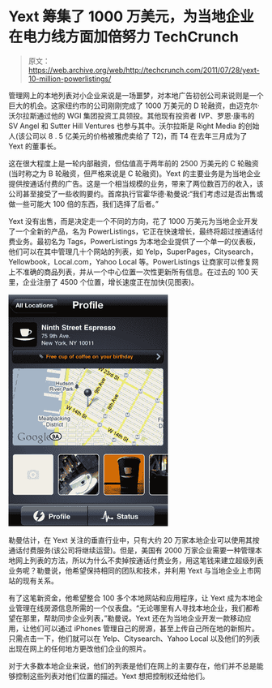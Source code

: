 # Yext 筹集了 1000 万美元，为当地企业在电力线方面加倍努力 TechCrunch

> 原文：<https://web.archive.org/web/http://techcrunch.com/2011/07/28/yext-10-million-powerlistings/>

管理网上的本地列表对小企业来说是一场噩梦，对本地广告初创公司来说则是一个巨大的机会。这家纽约市的公司刚刚完成了 1000 万美元的 D 轮融资，由迈克尔·沃尔拉斯通过他的 WGI 集团投资工具领投。其他现有投资者 IVP、罗恩·康韦的 SV Angel 和 Sutter Hill Ventures 也参与其中。沃尔拉斯是 Right Media 的创始人(该公司以 8 . 5 亿美元的价格被雅虎卖给了 T2)，而 T4 在去年三月成为了 Yext 的董事长。

这在很大程度上是一轮内部融资，但估值高于两年前的 2500 万美元的 C 轮融资(当时称之为 B 轮融资，但严格来说是 C 轮融资)。Yext 的主要业务是为当地企业提供按通话付费的广告。这是一个相当规模的业务，带来了两位数百万的收入，该公司甚至接受了一些收购要约。首席执行官霍华德·勒曼说:“我们考虑过是否出售或做一些可能大 100 倍的东西，我们选择了后者。”

Yext 没有出售，而是决定走一个不同的方向，花了 1000 万美元为当地企业开发了一个全新的产品，名为 PowerListings，它正在快速增长，最终将超过按通话付费业务。最初名为 Tags，PowerListings 为本地企业提供了一个单一的仪表板，他们可以在其中管理几十个网站的列表，如 Yelp，SuperPages，Citysearch，Yellowbook，Local.com，Yahoo Local 等。PowerListings 让商家可以修复网上不准确的商品列表，并从一个中心位置一次性更新所有信息。在过去的 100 天里，企业注册了 4500 个位置，增长速度正在加快(见图表)。

![](img/0a84373d6406fde82aaf2fcbbd24bb64.png)

勒曼估计，在 Yext 关注的垂直行业中，只有大约 20 万家本地企业可以使用其按通话付费服务(该公司将继续运营)。但是，美国有 2000 万家企业需要一种管理本地网上列表的方法，所以为什么不卖掉按通话付费业务，用这笔钱来建立超级列表业务呢？勒曼说，他希望保持相同的团队和技术，并利用 Yext 与当地企业上市网站的现有关系。

有了这笔新资金，他希望整合 100 多个本地网站和应用程序，让 Yext 成为本地企业管理在线房源信息所需的一个仪表盘。“无论哪里有人寻找本地企业，我们都希望在那里，帮助同步企业列表，”勒曼说。Yext 还在为当地企业开发一款移动应用，让他们可以通过 iPhones 管理自己的房源，甚至上传自己所在地的新照片。只需点击一下，他们就可以在 Yelp、Citysearch、Yahoo Local 以及他们的列表出现在网上的任何地方更改他们企业的照片。

对于大多数本地企业来说，他们的列表是他们在网上的主要存在，他们并不总是能够控制这些列表对他们位置的描述。Yext 想把控制权还给他们。